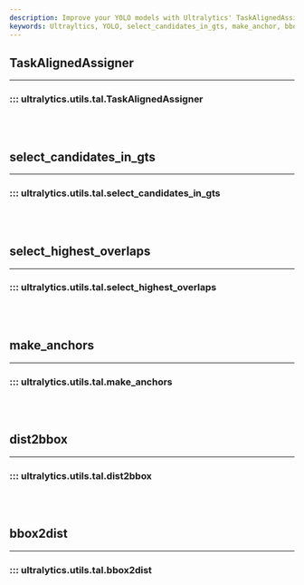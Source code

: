 ```yaml
---
description: Improve your YOLO models with Ultralytics' TaskAlignedAssigner, select_highest_overlaps, and dist2bbox utilities. Streamline your workflow today.
keywords: Ultrayltics, YOLO, select_candidates_in_gts, make_anchor, bbox2dist, object detection, tracking
---
```


## TaskAlignedAssigner
---
### ::: ultralytics.utils.tal.TaskAlignedAssigner
<br><br>

## select_candidates_in_gts
---
### ::: ultralytics.utils.tal.select_candidates_in_gts
<br><br>

## select_highest_overlaps
---
### ::: ultralytics.utils.tal.select_highest_overlaps
<br><br>

## make_anchors
---
### ::: ultralytics.utils.tal.make_anchors
<br><br>

## dist2bbox
---
### ::: ultralytics.utils.tal.dist2bbox
<br><br>

## bbox2dist
---
### ::: ultralytics.utils.tal.bbox2dist
<br><br>
